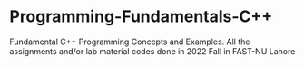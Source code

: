 # Programming-Fundamentals-C++
Fundamental C++ Programming Concepts and Examples. All the assignments and/or lab material codes done in 2022 Fall in FAST-NU Lahore
